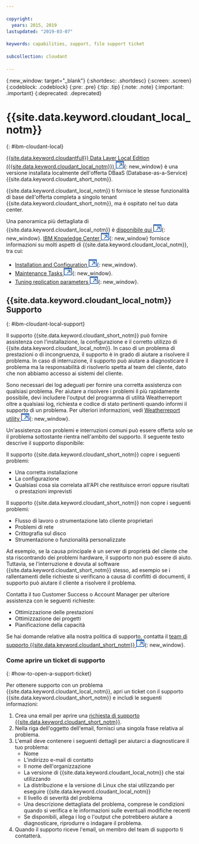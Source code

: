 ```yaml
---

copyright:
  years: 2015, 2019
lastupdated: "2019-03-07"

keywords: capabilities, support, file support ticket

subcollection: cloudant

---
```


{:new_window: target="_blank"}
{:shortdesc: .shortdesc}
{:screen: .screen}
{:codeblock: .codeblock}
{:pre: .pre}
{:tip: .tip}
{:note: .note}
{:important: .important}
{:deprecated: .deprecated}

<!-- Acrolinx: 2017-05-10 -->

# {{site.data.keyword.cloudant_local_notm}}
{: #ibm-cloudant-local}

[{{site.data.keyword.cloudantfull}} Data Layer Local Edition ({{site.data.keyword.cloudant_local_notm}}) ![Icona link esterno](../images/launch-glyph.svg "Icona link esterno")](https://www.ibm.com/support/knowledgecenter/SSTPQH_1.1.0/com.ibm.cloudant.local.doc/SSTPQH_1.1.0_welcome.html){: new_window}
è una versione installata localmente dell'offerta DBaaS (Database-as-a-Service) {{site.data.keyword.cloudant_short_notm}}.

{{site.data.keyword.cloudant_local_notm}} ti fornisce le stesse funzionalità di base dell'offerta completa a singolo tenant {{site.data.keyword.cloudant_short_notm}},
ma è ospitato nel tuo data center.

Una panoramica più dettagliata di {{site.data.keyword.cloudant_local_notm}} è
[disponibile qui ![Icona link esterno](../images/launch-glyph.svg "Icona link esterno")](https://www.ibm.com/support/knowledgecenter/en/SSTPQH_1.1.0/com.ibm.cloudant.local.install.doc/topics/clinstall_cloudant_local_overview.html){: new_window}.
[IBM Knowledge Center ![Icona link esterno](../images/launch-glyph.svg "Icona link esterno")](https://www.ibm.com/support/knowledgecenter/en/SSTPQH_1.1.0/com.ibm.cloudant.local.doc/SSTPQH_1.1.0_welcome.html){: new_window}
fornisce informazioni su molti aspetti di {{site.data.keyword.cloudant_local_notm}},
tra cui:

-   [Installation and Configuration ![Icona link esterno](../images/launch-glyph.svg "Icona link esterno")](https://www.ibm.com/support/knowledgecenter/en/SSTPQH_1.1.0/com.ibm.cloudant.local.install.doc/topics/clinstall_installing.html){: new_window}.
-   [Maintenance Tasks ![Icona link esterno](../images/launch-glyph.svg "Icona link esterno")](https://www.ibm.com/support/knowledgecenter/en/SSTPQH_1.1.0/com.ibm.cloudant.local.install.doc/topics/clinstall_maintenance_tasks_overview.html){: new_window}.
-   [Tuning replication parameters ![Icona link esterno](../images/launch-glyph.svg "Icona link esterno")](https://www.ibm.com/support/knowledgecenter/en/SSTPQH_1.1.0/com.ibm.cloudant.local.install.doc/topics/clinstall_tuning_parameters_replication_cases.html){: new_window}.

## {{site.data.keyword.cloudant_local_notm}} Supporto
{: #ibm-cloudant-local-support}

Il supporto {{site.data.keyword.cloudant_short_notm}} può fornire assistenza con l'installazione, la configurazione e il corretto utilizzo di {{site.data.keyword.cloudant_local_notm}}. In caso di un problema di prestazioni o di incongruenza, il supporto è in grado di aiutare a risolvere il problema. In caso di interruzione, il supporto può aiutare a diagnosticare il problema ma la responsabilità di risolverlo spetta al team del cliente, dato che non abbiamo accesso ai sistemi del cliente. 

Sono necessari dei log adeguati per fornire una corretta assistenza con qualsiasi problema. Per aiutare a risolvere i problemi il più rapidamente possibile, devi includere l'output del programma di utilità Weatherreport oltre a qualsiasi log, richiesta e codice di stato pertinenti quando informi il supporto di un problema. Per ulteriori informazioni, vedi [Weatherreport utility ![Icona link esterno](../images/launch-glyph.svg "Icona link esterno")](https://www.ibm.com/support/knowledgecenter/SSTPQH_1.1.0/com.ibm.cloudant.local.install.doc/topics/clinstall_checking_health_cluster_with_weatherreport.html){: new_window}.

Un'assistenza con problemi e interruzioni comuni può essere offerta solo se il problema sottostante rientra nell'ambito del supporto. Il seguente testo descrive il supporto disponibile: 

Il supporto {{site.data.keyword.cloudant_short_notm}} copre i seguenti problemi:
- Una corretta installazione
- La configurazione
- Qualsiasi cosa sia correlata all'API che restituisce errori oppure risultati o prestazioni imprevisti

Il supporto {{site.data.keyword.cloudant_short_notm}} non copre i seguenti problemi:
- Flusso di lavoro o strumentazione lato cliente proprietari
- Problemi di rete 
- Crittografia sul disco 
- Strumentazione o funzionalità personalizzate

Ad esempio, se la causa principale è un server di proprietà del cliente che sta riscontrando dei problemi hardware, il supporto non può essere di aiuto. Tuttavia, se l'interruzione è dovuta al software {{site.data.keyword.cloudant_short_notm}} stesso, ad esempio se i rallentamenti delle richieste si verificano a causa di conflitti di documenti, il supporto può aiutare il cliente a risolvere il problema. 

Contatta il tuo Customer Success o Account Manager per ulteriore assistenza con le seguenti richieste:
- Ottimizzazione delle prestazioni
- Ottimizzazione dei progetti
- Pianificazione della capacità

Se hai domande relative alla nostra politica di supporto, contatta il [team di supporto {{site.data.keyword.cloudant_short_notm}} ![Icona link esterno](../images/launch-glyph.svg "Icona link esterno")](mailto:support@cloudant.com){: new_window}.

### Come aprire un ticket di supporto
{: #how-to-open-a-support-ticket}

Per ottenere supporto con un problema {{site.data.keyword.cloudant_local_notm}}, apri un ticket con il supporto {{site.data.keyword.cloudant_short_notm}} e includi le seguenti informazioni:

1. Crea una email per aprire una [richiesta di supporto {{site.data.keyword.cloudant_short_notm}}](mailto:support@cloudant.com).
2. Nella riga dell'oggetto dell'email, fornisci una singola frase relativa al problema.
3. L'email deve contenere i seguenti dettagli per aiutarci a diagnosticare il tuo problema:
    - Nome
    - L'indirizzo e-mail di contatto
    - Il nome dell'organizzazione
    - La versione di {{site.data.keyword.cloudant_local_notm}} che stai utilizzando
    - La distribuzione e la versione di Linux che stai utilizzando per eseguire {{site.data.keyword.cloudant_local_notm}}
    - Il livello di severità del problema
    - Una descrizione dettagliata del problema, comprese le condizioni quando si verifica e le informazioni sulle eventuali modifiche recenti
    - Se disponibili, allega i log o l'output che potrebbero aiutare a diagnosticare, riprodurre o indagare il problema.
4. Quando il supporto riceve l'email, un membro del team di supporto ti contatterà.


